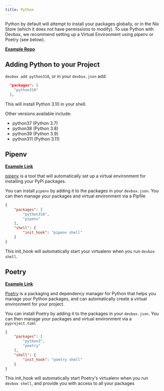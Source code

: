 ```yaml
---
title: Python
---
```


Python by default will attempt to install your packages globally, or in the Nix Store (which it does not have permissions to modify). To use Python with Devbox, we recommend setting up a Virtual Environment using pipenv or Poetry (see below).

[**Example Repo**](https://github.com/jetpack-io/devbox-examples/tree/main/development/python)

## Adding Python to your Project

`devbox add python310`, or in your `devbox.json` add:


```json
  "packages": [
    "python310"
  ],
```

This will install Python 3.10 in your shell.

Other versions available include: 

* python37 (Python 3.7)
* python38 (Python 3.8)
* python39 (Python 3.9)
* python311 (Python 3.11)

## Pipenv

[**Example Link**](https://github.com/jetpack-io/devbox-examples/tree/main/development/python/pipenv)

[pipenv](https://pipenv.pypa.io/en/latest/) is a tool that will automatically set up a virtual environment for installing your PyPi packages. 

You can install `pipenv` by adding it to the packages in your `devbox.json`. You can then manage your packages and virtual environment via a Pipfile

```json
{
    "packages": [
        "python310",
        "pipenv"
    ],
    "shell": {
        "init_hook": "pipenv shell"
    }
}
```
This init_hook will automatically start your virtualenv when you run `devbox shell`.

## Poetry
[**Example Link**](https://github.com/jetpack-io/devbox-examples/tree/main/development/python/poetry/poetry-demo)

[Poetry](https://python-poetry.org/) is a packaging and dependency manager for Python that helps you manage your Python packages, and can automatically create a virtual environment for your project. 

You can install Poetry by adding it to the packages in your `devbox.json`. You can then manage your packages and virtual environment via a `pyproject.toml`

```json
{
    "packages": [
        "python3",
        "poetry"
    ],
    "shell": {
        "init_hook": "poetry shell"
    }
}
```
This init_hook will automatically start Poetry's virtualenv when you run `devbox shell`, and provide you with access to all your packages